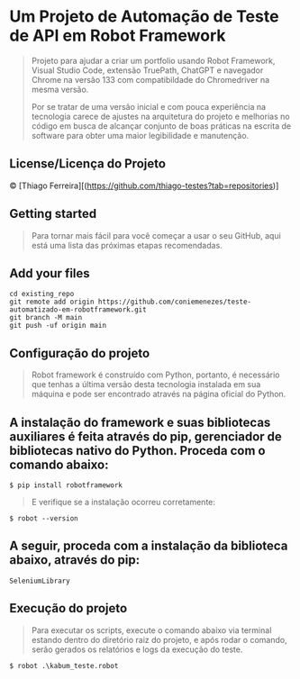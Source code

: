 # Um Projeto de Automação de Teste de API em Robot Framework
> Projeto para ajudar a criar um portfolio usando Robot Framework, Visual Studio Code, extensão TruePath, ChatGPT e navegador Chrome na versão 133 com compatibildade do Chromedriver na mesma versão.
>
> Por se tratar de uma versão inicial e com pouca experiência na tecnologia carece de ajustes na arquitetura do projeto e melhorias no código em busca de alcançar conjunto de boas práticas na escrita de software para obter uma maior legibilidade e manutenção.

## License/Licença do Projeto
© [Thiago Ferreira][(https://github.com/thiago-testes?tab=repositories)]

## Getting started
> Para tornar mais fácil para você começar a usar o seu GitHub, aqui está uma lista das próximas etapas recomendadas.

## Add your files
```
cd existing_repo
git remote add origin https://github.com/coniemenezes/teste-automatizado-em-robotframework.git
git branch -M main
git push -uf origin main
```

## Configuração do projeto
>Robot framework é construído com Python, portanto, é necessário que tenhas a última versão desta tecnologia instalada em sua máquina e pode ser encontrado através na página oficial do Python.

## A instalação do framework e suas bibliotecas auxiliares é feita através do pip, gerenciador de bibliotecas nativo do Python. Proceda com o comando abaixo:
```
$ pip install robotframework
```
>E verifique se a instalação ocorreu corretamente:
```
$ robot --version
```
## A seguir, proceda com a instalação da biblioteca abaixo, através do pip:
```
SeleniumLibrary

```
## Execução do projeto
>Para executar os scripts, execute o comando abaixo via terminal estando dentro do diretório raiz do projeto, e após rodar o comando, serão gerados os relatórios e logs da execução do teste.
```
$ robot .\kabum_teste.robot
